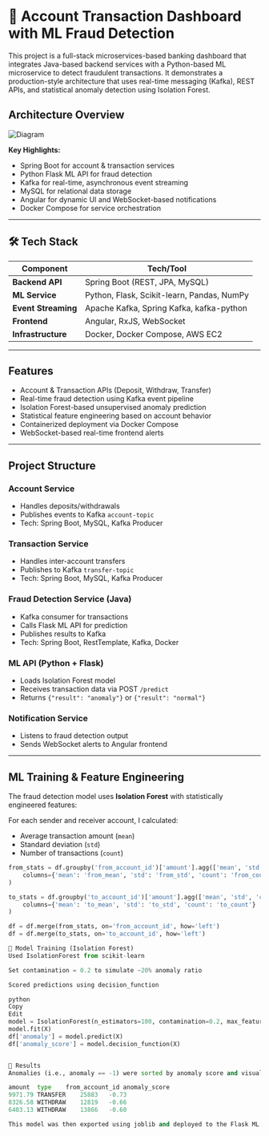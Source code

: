 # 🏦 Account Transaction Dashboard with ML Fraud Detection

This project is a full-stack microservices-based banking dashboard that integrates Java-based backend services with a Python-based ML microservice to detect fraudulent transactions. It demonstrates a production-style architecture that uses real-time messaging (Kafka), REST APIs, and statistical anomaly detection using Isolation Forest.

##  Architecture Overview
![Diagram](https://github.com/user-attachments/assets/6257a635-71ac-49ee-b0a2-8e8e8332e198)


**Key Highlights:**
- Spring Boot for account & transaction services
- Python Flask ML API for fraud detection
- Kafka for real-time, asynchronous event streaming
- MySQL for relational data storage
- Angular for dynamic UI and WebSocket-based notifications
- Docker Compose for service orchestration

---

## 🛠 Tech Stack

| Component              | Tech/Tool                                 |
|------------------------|--------------------------------------------|
| **Backend API**         | Spring Boot (REST, JPA, MySQL)             |
| **ML Service**          | Python, Flask, Scikit-learn, Pandas, NumPy |
| **Event Streaming**     | Apache Kafka, Spring Kafka, kafka-python   |
| **Frontend**            | Angular, RxJS, WebSocket                   |
| **Infrastructure**      | Docker, Docker Compose, AWS EC2           |

---

##  Features

-  Account & Transaction APIs (Deposit, Withdraw, Transfer)
-  Real-time fraud detection using Kafka event pipeline
-  Isolation Forest-based unsupervised anomaly prediction
-  Statistical feature engineering based on account behavior
-  Containerized deployment via Docker Compose
-  WebSocket-based real-time frontend alerts

---

##  Project Structure

### Account Service
- Handles deposits/withdrawals
- Publishes events to Kafka `account-topic`
- Tech: Spring Boot, MySQL, Kafka Producer

###  Transaction Service
- Handles inter-account transfers
- Publishes to Kafka `transfer-topic`
- Tech: Spring Boot, MySQL, Kafka Producer

###  Fraud Detection Service (Java)
- Kafka consumer for transactions
- Calls Flask ML API for prediction
- Publishes results to Kafka
- Tech: Spring Boot, RestTemplate, Kafka, Docker

###  ML API (Python + Flask)
- Loads Isolation Forest model
- Receives transaction data via POST `/predict`
- Returns `{"result": "anomaly"}` or `{"result": "normal"}`

###  Notification Service
- Listens to fraud detection output
- Sends WebSocket alerts to Angular frontend

---

##  ML Training & Feature Engineering

The fraud detection model uses **Isolation Forest** with statistically engineered features:

For each sender and receiver account, I calculated:

- Average transaction amount (`mean`)
- Standard deviation (`std`)
- Number of transactions (`count`)

```python
from_stats = df.groupby('from_account_id')['amount'].agg(['mean', 'std', 'count']).rename(
    columns={'mean': 'from_mean', 'std': 'from_std', 'count': 'from_count'}
)

to_stats = df.groupby('to_account_id')['amount'].agg(['mean', 'std', 'count']).rename(
    columns={'mean': 'to_mean', 'std': 'to_std', 'count': 'to_count'}
)

df = df.merge(from_stats, on='from_account_id', how='left')
df = df.merge(to_stats, on='to_account_id', how='left')

🔹 Model Training (Isolation Forest)
Used IsolationForest from scikit-learn

Set contamination = 0.2 to simulate ~20% anomaly ratio

Scored predictions using decision_function

python
Copy
Edit
model = IsolationForest(n_estimators=100, contamination=0.2, max_features=1.0, random_state=42)
model.fit(X)
df['anomaly'] = model.predict(X)
df['anomaly_score'] = model.decision_function(X)


🔹 Results
Anomalies (i.e., anomaly == -1) were sorted by anomaly score and visually inspected. Below are the top suspicious transactions:

amount	type	from_account_id	anomaly_score
9971.79	TRANSFER	25883	-0.73
8326.58	WITHDRAW	12819	-0.66
6403.13	WITHDRAW	13866	-0.60

This model was then exported using joblib and deployed to the Flask ML API.

